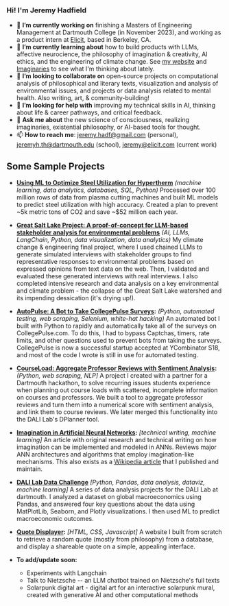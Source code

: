 ### Hi! I'm Jeremy Hadfield
- 🔭 **I’m currently working on** finishing a Masters of Engineering Management at Dartmouth College (in November 2023), and working as a product intern at [Elicit](https://elicit.org/), based in Berkeley, CA. 
- 🌱 **I’m currently learning about** how to build products with LLMs, affective neurocience, the philosophy of imagination & creativity, AI ethics, and the engineering of climate change. See [my website](https://jeremyhadfield.com/) and [Imaginaries](https://imaginaries.substack.com/) to see what I'm thinking about lately.
- 👯 **I’m looking to collaborate on** open-source projects on computational analysis of philosophical and literary texts, visualization and analysis of environmental issues, and projects or data analysis related to mental health. Also writing, art, & community-building! 
- 🤔 **I’m looking for help with** improving my technical skills in AI, thinking about life & career pathways, and critical feedback. 
- 💬 **Ask me about** the new science of consciousness, realizing imaginaries, existential philosophy, or AI-based tools for thought. 
- 📫 **How to reach me**: jeremy.hadf@gmail.com (personal), jeremyh.th@dartmouth.edu (school), jeremy@elicit.com (current work)

## Some Sample Projects
- **[Using ML to Optimize Steel Utilization for Hypertherm](https://github.com/jerhadf/hyperthermDAPL)** _(machine learning, data analytics, databases, SQL, Python)_ Processed over 100 million rows of data from plasma cutting machines and built ML models to predict steel utilization with high accuracy. Created a plan to prevent ~5k metric tons of CO2 and save ~$52 million each year.
- **[Great Salt Lake Project: A proof-of-concept for LLM-based stakeholder analysis for environmental problems](https://github.com/jerhadf/GreatSaltLakeCrisisAnalysis)** _(AI, LLMs, LangChain, Python, data visualization, data analytics)_ My climate change & engineering final project, where I used chained LLMs to generate simulated interviews with stakeholder groups to find representative responses to environmental problems based on expressed opinions from text data on the web. Then, I validated and evaluated these generated interviews with real interviews. I also completed intensive research and data analysis on a key environmental and climate problem - the collapse of the Great Salt Lake watershed and its impending dessication (it's drying up!). 
- **[AutoPulse: A Bot to Take CollegePulse Surveys](https://github.com/jerhadf/pulse-survey-bot):** _(Python, automated testing, web scraping, Selenium, white-hat hacking)_ An automated bot I built with Python to rapidly and automatically take all of the surveys on CollegePulse.com. To do this, I had to bypass Captchas, timers, rate limits, and other questions used to prevent bots from taking the surveys. CollegePulse is now a successful startup accepted at YCombinator S18, and most of the code I wrote is still in use for automated testing.
- **[CourseLoad: Aggregate Professor Reviews with Sentiment Analysis](https://github.com/jerhadf/courseLOAD):** _(Python, web scraping, NLP]_ A project I created with a partner for a Dartmouth hackathon, to solve recurring issues students experience when planning out course loads with scattered, incomplete information on courses and professors. We built a tool to aggregate professor reviews and turn them into a numerical score with sentiment analysis, and link them to course reviews. We later merged this functionality into the DALI Lab's DPlanner tool. 
- **[Imagination in Artificial Neural Networks](https://github.com/jerhadf/imagination-ANNs):** _[technical writing, machine learning]_ An article with original research and technical writing on how imagination can be implemented and modeled in ANNs. Reviews major ANN architectures and algorithms that employ imagination-like mechanisms. This also exists as a [Wikipedia article](https://en.wikipedia.org/wiki/Imagination_in_artificial_neural_networks) that I published and maintain. 
- **[DALI Lab Data Challenge](https://github.com/jerhadf/data_challenge_22w)** _[Python, Pandas, data analysis, dataviz, machine learning]_ A series of data analysis projects for the DALI Lab at dartmouth. I analyzed a dataset on global macroeconomics using Pandas, and answered four key questions about the data using MatPlotLib, Seaborn, and Plotly visualizations. I then used ML to predict macroeconomic outcomes. 
- **[Quote Displayer](https://github.com/jerhadf/quote-displayer):** _[HTML, CSS, Javascript]_ A website I built from scratch to retrieve a random quote (mostly from philosophy) from a database, and display a shareable quote on a simple, appealing interface.

- **To add/update soon:**
  - Experiments with Langchain
  - Talk to Nietzsche -- an LLM chatbot trained on Nietzsche's full texts
  - Solarpunk digital art - digital art for an interactive solarpunk mural, created with generative AI and other computational methods 
